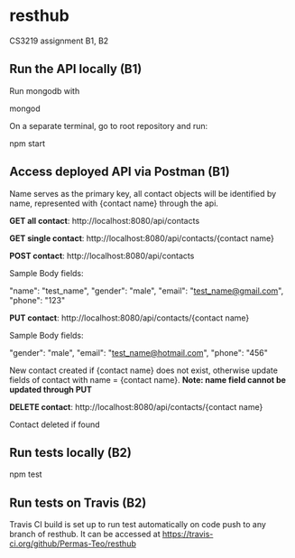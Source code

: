 # resthub
CS3219 assignment B1, B2

## Run the API locally (B1)

Run mongodb with 

mongod

On a separate terminal, go to root repository and run:

npm start

## Access deployed API via Postman (B1)

Name serves as the primary key, all contact objects will be identified by name, represented with {contact name} through the api. 

__GET all contact__: http://localhost:8080/api/contacts

__GET single contact__: http://localhost:8080/api/contacts/{contact name}

__POST  contact__: http://localhost:8080/api/contacts

Sample Body fields:

"name": "test_name",
"gender": "male",
"email": "test_name@gmail.com",
"phone": "123"

__PUT contact__: http://localhost:8080/api/contacts/{contact name}

Sample Body fields:

"gender": "male",
"email": "test_name@hotmail.com",
"phone": "456"

New contact created if {contact name} does not exist, otherwise update fields of contact with name = {contact name}. **Note: name field cannot be updated through PUT**

__DELETE contact__: http://localhost:8080/api/contacts/{contact name}

Contact deleted if found

## Run tests locally (B2)

npm test


## Run tests on Travis (B2)

Travis CI build  is set up to run test automatically on code push to any branch of resthub. It can be accessed at https://travis-ci.org/github/Permas-Teo/resthub




